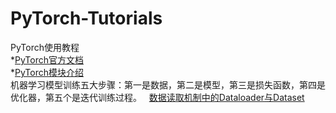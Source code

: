 # PyTorch-Tutorials
PyTorch使用教程<br>
*[PyTorch官方文档](https://pytorch.org/tutorials/beginner/basics/intro.html)<br>
*[PyTorch模块介绍](https://blog.csdn.net/qq_37388085/category_9417143.html)<br>
机器学习模型训练五大步骤：第一是数据，第二是模型，第三是损失函数，第四是优化器，第五个是迭代训练过程。
&nbsp;&nbsp;[数据读取机制中的Dataloader与Dataset](https://blog.csdn.net/qq_37388085/category_9417143.html)<br>
